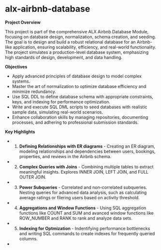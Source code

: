 # alx-airbnb-database
**Project Overview**

This project is part of the comprehensive ALX Airbnb Database Module, focusing on database design, normalization, schema creation, and seeding. The goal is to design and build a robust relational database for an Airbnb-like application, ensuring scalability, efficiency, and real-world functionality. The project simulates a production-level database system, emphasizing high standards of design, development, and data handling.

**Objectives**
- Apply advanced principles of database design to model complex systems.
- Master the art of normalization to optimize database efficiency and minimize redundancy.
- Use SQL DDL to define database schema with appropriate constraints, keys, and indexing for performance optimization.
- Write and execute SQL DML scripts to seed databases with realistic sample data, simulating real-world scenarios.
- Enhance collaboration skills by managing repositories, documenting processes, and adhering to professional submission standards.

**Key Highlights**
- 1. **Defining Relationships with ER diagrams** - Creating an ER diagram, modeling relationships and dependencies between users, bookings, properties, and reviews in the Airbnb schema.
- 2. **Complex Queries with Joins** - Combining multiple tables to extract meaningful insights. Explores INNER JOIN, LEFT JOIN, and FULL OUTER JOIN.
- 3. **Power Subqueries** - Correlated and non-correlated subqueries. Nesting queries for advanced data analysis, such as calculating average ratings or filering users based on activity threshold.
- 4. **Aggregations and Window Functions** - Using SQL aggregation functions like COUNT and SUM and avanced window functions like ROW_NUMBER and RANK to rank and analyze data sets. 
- 5. **Indexing for Optmization** - Indentifying performance bottlenecks and writing SQL commands to create indexes for frequently queried columns. 
- 